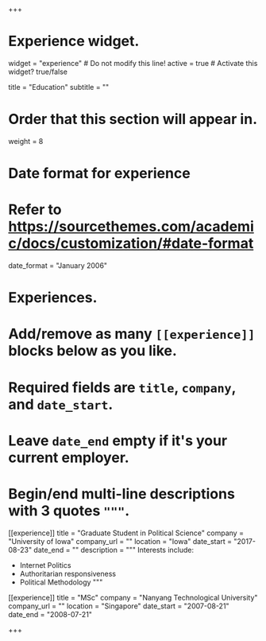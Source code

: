 +++
# Experience widget.
widget = "experience"  # Do not modify this line!
active = true  # Activate this widget? true/false

title = "Education"
subtitle = ""

# Order that this section will appear in.
weight = 8

# Date format for experience
#   Refer to https://sourcethemes.com/academic/docs/customization/#date-format
date_format = "January 2006"

# Experiences.
#   Add/remove as many `[[experience]]` blocks below as you like.
#   Required fields are `title`, `company`, and `date_start`.
#   Leave `date_end` empty if it's your current employer.
#   Begin/end multi-line descriptions with 3 quotes `"""`.
[[experience]]
  title = "Graduate Student in Political Science"
  company = "University of Iowa"
  company_url = ""
  location = "Iowa"
  date_start = "2017-08-23"
  date_end = ""
  description = """
  Interests include:
  
  * Internet Politics
  * Authoritarian responsiveness
  * Political Methodology
  """

[[experience]]
  title = "MSc"
  company = "Nanyang Technological University"
  company_url = ""
  location = "Singapore"
  date_start = "2007-08-21"
  date_end = "2008-07-21"
  

+++
